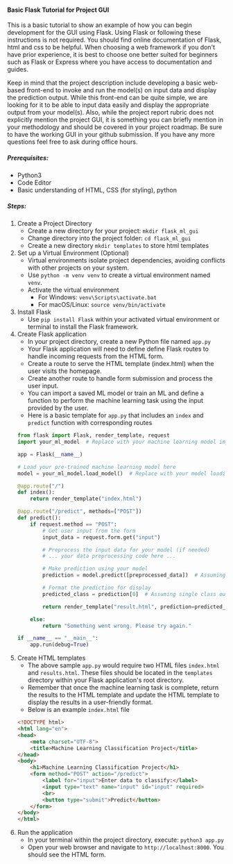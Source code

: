 #### Basic Flask Tutorial for Project GUI
This is a basic tutorial to show an example of how you can begin development for the GUI using Flask. Using Flask or following these instructions is not required. You should find online documentation of Flask, html and css to be helpful. When choosing a web framework if you don't have prior experience, it is best to choose one better suited for beginners such as Flask or Express where you have access to documentation and guides.

Keep in mind that the project description include developing a basic web-based front-end to invoke and run the model(s) on input data and display the prediction output. While this front-end can be quite simple, we are looking for it to be able to input data easily and display the appropriate output from your model(s). Also, while the project report rubric does not explicitly mention the project GUI, it is something you can briefly mention in your methodology and should be covered in your project roadmap. Be sure to have the working GUI in your github submission. If you have any more questions feel free to ask during office hours.


##### Prerequisites:
- Python3
- Code Editor
- Basic understanding of HTML, CSS (for styling), python

##### Steps:
1. Create a Project Directory
   - Create a new directory for your project: `mkdir flask_ml_gui`
   - Change directory into the project folder: `cd flask_ml_gui`
   - Create a new directory `mkdir templates` to store html templates
2. Set up a Virtual Environment (Optional)
   - Virtual environments isolate project dependencies, avoiding conflicts with other projects on your system. 
   - Use `python -m venv venv` to create a virtual environment named `venv`.
   - Activate the virtual environment
     - For Windows: `venv\Scripts\activate.bat`
     - For macOS/Linux: `source venv/bin/activate`
3. Install Flask
   - Use `pip install Flask` within your activated virtual environment or terminal to install the Flask framework.  
4. Create Flask application
   - In your project directory, create a new Python file named `app.py`
   - Your Flask application will need to define define Flask routes to handle incoming requests from the HTML form.
   - Create a route to serve the HTML template (index.html) when the user visits the homepage.
   - Create another route to handle form submission and process the user input.
   - You can import a saved ML model or train an ML and define a function to perform the machine learning task using the input provided by the user.
   - Here is a basic template for `app.py` that includes an `index` and `predict` function with corresponding routes
    ```Python
    from flask import Flask, render_template, request
    import your_ml_model  # Replace with your machine learning model import

    app = Flask(__name__)

    # Load your pre-trained machine learning model here
    model = your_ml_model.load_model()  # Replace with your model loading logic

    @app.route("/")
    def index():
        return render_template("index.html")

    @app.route("/predict", methods=["POST"])
    def predict():
        if request.method == "POST":
            # Get user input from the form
            input_data = request.form.get("input")

            # Preprocess the input data for your model (if needed)
            # ... your data preprocessing code here ...

            # Make prediction using your model
            prediction = model.predict([preprocessed_data])  # Assuming a list input

            # Format the prediction for display
            predicted_class = prediction[0]  # Assuming single class output

            return render_template("result.html", prediction=predicted_class)

        else:
            return "Something went wrong. Please try again."

    if __name__ == "__main__":
        app.run(debug=True)
    ```
5. Create HTML templates
    - The above sample `app.py` would require two HTML files `index.html` and `results.html`. These files should be located in the `templates` directory within your Flask application's root directory.
    - Remember that once the machine learning task is complete, return the results to the HTML template and update the HTML template to display the results in a user-friendly format.
    - Below is an example `index.html` file
    ```HTML
    <!DOCTYPE html>
    <html lang="en">
    <head>
        <meta charset="UTF-8">
        <title>Machine Learning Classification Project</title>
    </head>
    <body>
        <h1>Machine Learning Classification Project</h1>
        <form method="POST" action="/predict">
            <label for="input">Enter data to classify:</label>
            <input type="text" name="input" id="input" required>
            <br>
            <button type="submit">Predict</button>
        </form>
    </body>
    </html>
    ```
6. Run the application
   - In your terminal within the project directory, execute: `python3 app.py`
   - Open your web browser and navigate to `http://localhost:8000`. You should see the HTML form. 
